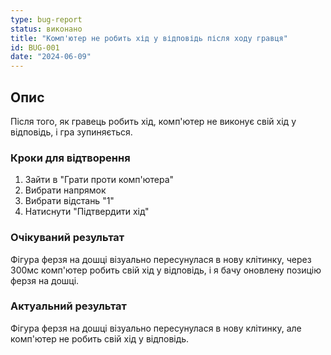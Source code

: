 ```yaml
---
type: bug-report
status: виконано
title: "Комп'ютер не робить хід у відповідь після ходу гравця"
id: BUG-001
date: "2024-06-09"
---
```


## Опис
Після того, як гравець робить хід, комп'ютер не виконує свій хід у відповідь, і гра зупиняється.

### Кроки для відтворення
1. Зайти в "Грати проти комп'ютера"
2. Вибрати напрямок
3. Вибрати відстань "1"
4. Натиснути "Підтвердити хід"

### Очікуваний результат
Фігура ферзя на дошці візуально пересунулася в нову клітинку, через 300мс комп'ютер робить свій хід у відповідь, і я бачу оновлену позицію ферзя на дошці.

### Актуальний результат
Фігура ферзя на дошці візуально пересунулася в нову клітинку, але комп'ютер не робить свій хід у відповідь. 